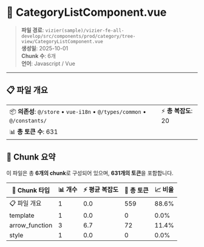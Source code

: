 # 📄 CategoryListComponent.vue

> **파일 경로**: `vizier(sample)/vizier-fe-all-develop/src/components/prod/category/tree-view/CategoryListComponent.vue`  
> **생성일**: 2025-10-01  
> **Chunk 수**: 6개  
> **언어**: Javascript / Vue
---





## 📋 파일 개요

| | |
|--|--|
| 📦 **의존성**: `@/store` • `vue-i18n` • `@/types/common` • `@/constants/` | ⚡ **총 복잡도**: 20 |
| 📊 **총 토큰 수**: 631 |  |






## 🧩 Chunk 요약

이 파일은 총 **6개의 chunk**로 구성되어 있으며, **631개의 토큰**을 포함합니다.

| 🧩 Chunk 타입 | 📊 개수 | ⚡ 평균 복잡도 | 📝 총 토큰 | 📈 비율 |
|---------------|--------|-------------|----------|--------|
| 📋 파일 개요 | 1 | 0.0 | 559 | 88.6% |
| template | 1 | 0.0 | 0 | 0.0% |
| arrow_function | 3 | 6.7 | 72 | 11.4% |
| style | 1 | 0.0 | 0 | 0.0% |

